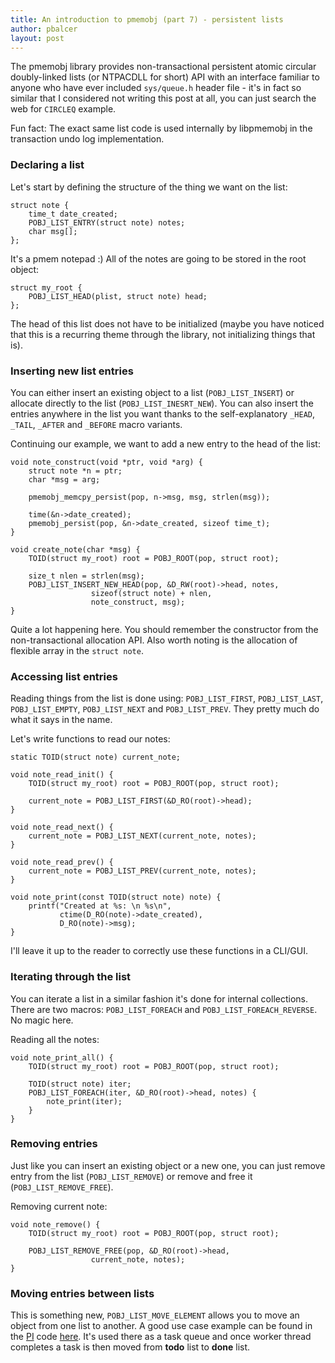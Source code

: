 ```yaml
---
title: An introduction to pmemobj (part 7) - persistent lists
author: pbalcer
layout: post
---
```


The pmemobj library provides non-transactional persistent atomic circular doubly-linked lists (or NTPACDLL for short) API with an interface familiar to anyone who have ever included `sys/queue.h` header file - it's in fact so similar that I considered not writing this post at all, you can just search the web for `CIRCLEQ` example.

Fun fact: The exact same list code is used internally by libpmemobj in the transaction undo log implementation.

### Declaring a list

Let's start by defining the structure of the thing we want on the list:

	struct note {
		time_t date_created;
		POBJ_LIST_ENTRY(struct note) notes;
		char msg[];
	};

It's a pmem notepad :) All of the notes are going to be stored in the root object:

	struct my_root {
		POBJ_LIST_HEAD(plist, struct note) head;
	};

The head of this list does not have to be initialized (maybe you have noticed that this is a recurring theme through the library, not initializing things that is).

### Inserting new list entries

You can either insert an existing object to a list (`POBJ_LIST_INSERT`) or allocate directly to the list (`POBJ_LIST_INESRT_NEW`). You can also insert the entries anywhere in the list you want thanks to the self-explanatory `_HEAD`, `_TAIL`, `_AFTER` and `_BEFORE` macro variants.

Continuing our example, we want to add a new entry to the head of the list:

	void note_construct(void *ptr, void *arg) {
		struct note *n = ptr;
		char *msg = arg;

		pmemobj_memcpy_persist(pop, n->msg, msg, strlen(msg));

		time(&n->date_created);
		pmemobj_persist(pop, &n->date_created, sizeof time_t);
	}

	void create_note(char *msg) {
		TOID(struct my_root) root = POBJ_ROOT(pop, struct root);
	
		size_t nlen = strlen(msg);
		POBJ_LIST_INSERT_NEW_HEAD(pop, &D_RW(root)->head, notes,
					  sizeof(struct note) + nlen,
					  note_construct, msg);
	}

Quite a lot happening here. You should remember the constructor from the non-transactional allocation API. Also worth noting is the allocation of flexible array in the `struct note`. 

### Accessing list entries
Reading things from the list is done using: `POBJ_LIST_FIRST`, `POBJ_LIST_LAST`, `POBJ_LIST_EMPTY`, `POBJ_LIST_NEXT` and `POBJ_LIST_PREV`. They pretty much do what it says in the name.

Let's write functions to read our notes:

	static TOID(struct note) current_note;
	
	void note_read_init() {
		TOID(struct my_root) root = POBJ_ROOT(pop, struct root);
	
		current_note = POBJ_LIST_FIRST(&D_RO(root)->head);
	}

	void note_read_next() {
		current_note = POBJ_LIST_NEXT(current_note, notes);
	}

	void note_read_prev() {
		current_note = POBJ_LIST_PREV(current_note, notes);
	}

	void note_print(const TOID(struct note) note) {
		printf("Created at %s: \n %s\n",
		       ctime(D_RO(note)->date_created),
		       D_RO(note)->msg);
	}

I'll leave it up to the reader to correctly use these functions in a CLI/GUI. 

### Iterating through the list

You can iterate a list in a similar fashion it's done for internal collections. There are two macros: `POBJ_LIST_FOREACH` and `POBJ_LIST_FOREACH_REVERSE`. No magic here.

Reading all the notes:

	void note_print_all() {
		TOID(struct my_root) root = POBJ_ROOT(pop, struct root);
		
		TOID(struct note) iter;
		POBJ_LIST_FOREACH(iter, &D_RO(root)->head, notes) {
			note_print(iter);
		}
	}

### Removing entries

Just like you can insert an existing object or a new one, you can just remove entry from the list (`POBJ_LIST_REMOVE`) or remove and free it (`POBJ_LIST_REMOVE_FREE`).

Removing current note:

	void note_remove() {
		TOID(struct my_root) root = POBJ_ROOT(pop, struct root);
		
		POBJ_LIST_REMOVE_FREE(pop, &D_RO(root)->head,
				      current_note, notes);
	}

### Moving entries between lists

This is something new, `POBJ_LIST_MOVE_ELEMENT` allows you to move an object from one list to another. A good use case example can be found in the [PI](https://en.wikipedia.org/wiki/Leibniz_formula_for_%CF%80) code [here](https://github.com/pmem/nvml/tree/master/src/examples/libpmemobj). It's used there as a task queue and once worker thread completes a task is then moved from **todo** list to **done** list.
